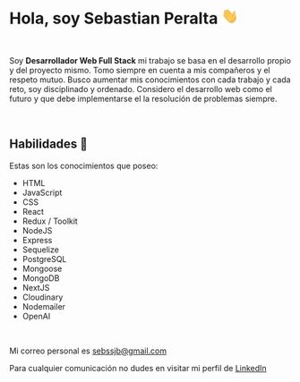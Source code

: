 <h1> Hola, soy Sebastian Peralta <img  src="https://raw.githubusercontent.com/ABSphreak/ABSphreak/master/gifs/Hi.gif" width="30px"></h1>

<br/>

Soy **Desarrollador Web Full Stack** mi trabajo se basa en el desarrollo propio y del proyecto mismo. Tomo siempre en cuenta a mis compañeros y el respeto mutuo. Busco aumentar mis conocimientos con cada trabajo y cada reto, soy disciplinado y ordenado. Considero el desarrollo web como el futuro y que debe implementarse el la resolución de problemas siempre.

<br/>

## Habilidades :muscle:

Estas son los conocimientos que poseo:

<ul>
<li> HTML
<li> JavaScript
<li> CSS
<li> React 
<li> Redux / Toolkit 
<li> NodeJS
<li> Express
<li> Sequelize
<li> PostgreSQL
<li> Mongoose
<li> MongoDB
<li> NextJS
<li> Cloudinary
<li> Nodemailer
<li> OpenAI
</ul>

<br>

Mi correo personal es <a href="mailto:sebssjb@gmail.com">sebssjb@gmail.com</a>

Para cualquier comunicación no dudes en visitar mi perfil de <a href="https://www.linkedin.com/in/sebastian-peralta-62539a240/"> LinkedIn <a/>
